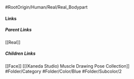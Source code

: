 #RootOrigin/Human/Real/Real_Bodypart
#### Links
##### Parent Links
[[Real]]
##### Children Links
[[Face]]
[[(Kaneda Studio) Muscle Drawing Pose Collection]]
#Folder/Category
#Folder/Color/Blue
#Folder/Subcolor/2
